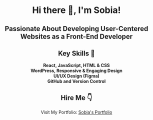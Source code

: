 <div align="center">

# Hi there 👋, I'm Sobia!

<h2>Passionate About Developing User-Centered Websites as a Front-End Developer</h2>


## Key Skills 🌟
<p align="center">
  <strong>React, JavaScript, HTML & CSS</strong><br>
  <strong>WordPress, Responsive & Engaging Design</strong><br>
  <strong>UI/UX Design (Figma)</strong><br>
  <strong>GitHub and Version Control</strong>
</p>

## Hire Me 👇
Visit My Portfolio: [Sobia's Portfolio](https://sobia-portfolio.netlify.app)


</div>




